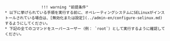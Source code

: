 					!!! warning "前提条件"
    * 以下に挙げられている手順を実行する前に、オペレーティングシステムにSELinuxがインストールされている場合は、[無効化または設定](../admin-en/configure-selinux.md)するようにしてください。
    * 下記の全てのコマンドをスーパーユーザー（例： `root`）として実行するように確認してください。